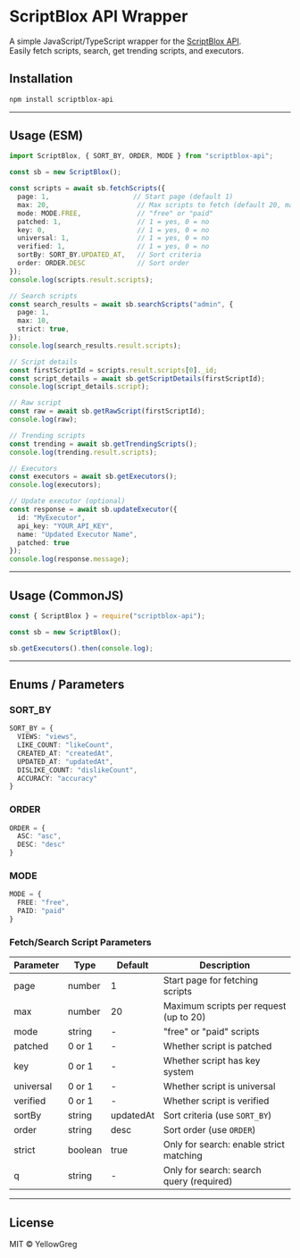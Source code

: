 # ScriptBlox API Wrapper

A simple JavaScript/TypeScript wrapper for the [ScriptBlox API](https://docs.scriptblox.com/).  
Easily fetch scripts, search, get trending scripts, and executors.


## Installation

```bash
npm install scriptblox-api
````

---

## Usage (ESM)

```ts
import ScriptBlox, { SORT_BY, ORDER, MODE } from "scriptblox-api";

const sb = new ScriptBlox();

const scripts = await sb.fetchScripts({
  page: 1,                     // Start page (default 1)
  max: 20,                      // Max scripts to fetch (default 20, max 20)
  mode: MODE.FREE,              // "free" or "paid"
  patched: 1,                   // 1 = yes, 0 = no
  key: 0,                       // 1 = yes, 0 = no
  universal: 1,                 // 1 = yes, 0 = no
  verified: 1,                  // 1 = yes, 0 = no
  sortBy: SORT_BY.UPDATED_AT,   // Sort criteria
  order: ORDER.DESC             // Sort order
});
console.log(scripts.result.scripts);

// Search scripts
const search_results = await sb.searchScripts("admin", {
  page: 1,
  max: 10,
  strict: true,
});
console.log(search_results.result.scripts);

// Script details
const firstScriptId = scripts.result.scripts[0]._id;
const script_details = await sb.getScriptDetails(firstScriptId);
console.log(script_details.script);

// Raw script
const raw = await sb.getRawScript(firstScriptId);
console.log(raw);

// Trending scripts
const trending = await sb.getTrendingScripts();
console.log(trending.result.scripts);

// Executors
const executors = await sb.getExecutors();
console.log(executors);

// Update executor (optional)
const response = await sb.updateExecutor({
  id: "MyExecutor",
  api_key: "YOUR_API_KEY",
  name: "Updated Executor Name",
  patched: true
});
console.log(response.message);
```

---

## Usage (CommonJS)

```js
const { ScriptBlox } = require("scriptblox-api");

const sb = new ScriptBlox();

sb.getExecutors().then(console.log);
```

---

## Enums / Parameters

### SORT\_BY

```ts
SORT_BY = {
  VIEWS: "views",
  LIKE_COUNT: "likeCount",
  CREATED_AT: "createdAt",
  UPDATED_AT: "updatedAt",
  DISLIKE_COUNT: "dislikeCount",
  ACCURACY: "accuracy"
}
```

### ORDER

```ts
ORDER = {
  ASC: "asc",
  DESC: "desc"
}
```

### MODE

```ts
MODE = {
  FREE: "free",
  PAID: "paid"
}
```

### Fetch/Search Script Parameters

| Parameter | Type    | Default   | Description                              |
| --------- | ------- | --------- | ---------------------------------------- |
| page      | number  | 1         | Start page for fetching scripts          |
| max       | number  | 20        | Maximum scripts per request (up to 20)   |
| mode      | string  | -         | "free" or "paid" scripts                 |
| patched   | 0 or 1  | -         | Whether script is patched                |
| key       | 0 or 1  | -         | Whether script has key system            |
| universal | 0 or 1  | -         | Whether script is universal              |
| verified  | 0 or 1  | -         | Whether script is verified               |
| sortBy    | string  | updatedAt | Sort criteria (use `SORT_BY`)            |
| order     | string  | desc      | Sort order (use `ORDER`)                 |
| strict    | boolean | true      | Only for search: enable strict matching  |
| q         | string  | -         | Only for search: search query (required) |

---

## License

MIT © YellowGreg
